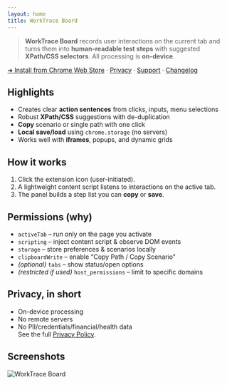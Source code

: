 ```yaml
---
layout: home
title: WorkTrace Board
---
```


> **WorkTrace Board** records user interactions on the current tab and turns them into **human-readable test steps** with suggested **XPath/CSS selectors**. All processing is **on-device**.

[➜ Install from Chrome Web Store](#) ·
[Privacy](/worktrace-board/privacy) ·
[Support](/worktrace-board/support) ·
[Changelog](/worktrace-board/changelog)

## Highlights

- Creates clear **action sentences** from clicks, inputs, menu selections
- Robust **XPath/CSS** suggestions with de-duplication
- **Copy** scenario or single path with one click
- **Local save/load** using `chrome.storage` (no servers)
- Works well with **iframes**, popups, and dynamic grids

## How it works

1. Click the extension icon (user-initiated).
2. A lightweight content script listens to interactions on the active tab.
3. The panel builds a step list you can **copy** or **save**.

## Permissions (why)

- `activeTab` – run only on the page you activate
- `scripting` – inject content script & observe DOM events
- `storage` – store preferences & scenarios locally
- `clipboardWrite` – enable “Copy Path / Copy Scenario”
- _(optional)_ `tabs` – show status/open options
- _(restricted if used)_ `host_permissions` – limit to specific domains

## Privacy, in short

- On-device processing
- No remote servers
- No PII/credentials/financial/health data  
  See the full [Privacy Policy](/worktrace-board/privacy).

## Screenshots

![WorkTrace Board](/worktrace-board/assets/hero.png)
